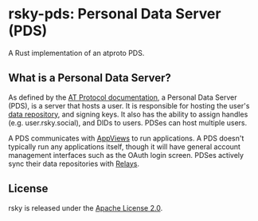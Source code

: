 # rsky-pds: Personal Data Server (PDS)

A Rust implementation of an atproto PDS.

## What is a Personal Data Server?
As defined by the [AT Protocol documentation](https://atproto.com/guides/glossary#pds-personal-data-server), a Personal
Data Server (PDS), is a server that hosts a user. It is responsible for hosting the user's 
[data repository](https://atproto.com/guides/glossary#pds-personal-data-server), and signing keys. It also has the
ability to assign handles (e.g. user.rsky.social), and DIDs to users. PDSes can host multiple users.

A PDS communicates with [AppViews](https://atproto.com/guides/glossary#pds-personal-data-server)
to run applications. A PDS doesn't typically run any applications itself, though it will have general account management 
interfaces such as the OAuth login screen. PDSes actively sync their data repositories with 
[Relays](https://atproto.com/guides/glossary#relay).


## License
rsky is released under the [Apache License 2.0](../LICENSE).